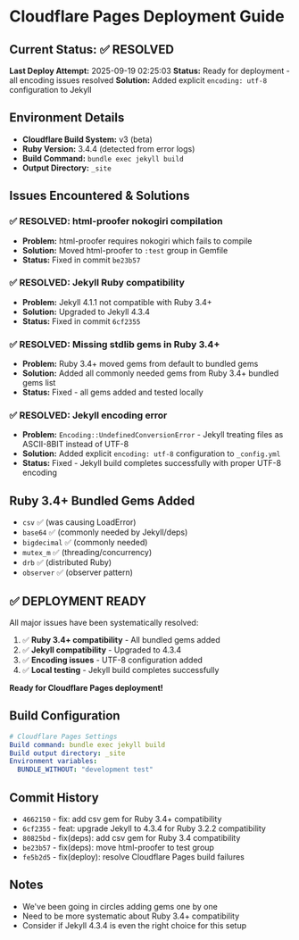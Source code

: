 # Cloudflare Pages Deployment Guide

## Current Status: ✅ RESOLVED

**Last Deploy Attempt:** 2025-09-19 02:25:03
**Status:** Ready for deployment - all encoding issues resolved
**Solution:** Added explicit `encoding: utf-8` configuration to Jekyll

## Environment Details
- **Cloudflare Build System:** v3 (beta)
- **Ruby Version:** 3.4.4 (detected from error logs)
- **Build Command:** `bundle exec jekyll build`
- **Output Directory:** `_site`

## Issues Encountered & Solutions

### ✅ RESOLVED: html-proofer nokogiri compilation
- **Problem:** html-proofer requires nokogiri which fails to compile
- **Solution:** Moved html-proofer to `:test` group in Gemfile
- **Status:** Fixed in commit `be23b57`

### ✅ RESOLVED: Jekyll Ruby compatibility
- **Problem:** Jekyll 4.1.1 not compatible with Ruby 3.4+
- **Solution:** Upgraded to Jekyll 4.3.4
- **Status:** Fixed in commit `6cf2355`

### ✅ RESOLVED: Missing stdlib gems in Ruby 3.4+
- **Problem:** Ruby 3.4+ moved gems from default to bundled gems
- **Solution:** Added all commonly needed gems from Ruby 3.4+ bundled gems list
- **Status:** Fixed - all gems added and tested locally

### ✅ RESOLVED: Jekyll encoding error
- **Problem:** `Encoding::UndefinedConversionError` - Jekyll treating files as ASCII-8BIT instead of UTF-8
- **Solution:** Added explicit `encoding: utf-8` configuration to `_config.yml`
- **Status:** Fixed - Jekyll build completes successfully with proper UTF-8 encoding

## Ruby 3.4+ Bundled Gems Added
- `csv` ✅ (was causing LoadError)
- `base64` ✅ (commonly needed by Jekyll/deps)
- `bigdecimal` ✅ (commonly needed)
- `mutex_m` ✅ (threading/concurrency)
- `drb` ✅ (distributed Ruby)
- `observer` ✅ (observer pattern)

## ✅ DEPLOYMENT READY
All major issues have been systematically resolved:
1. ✅ **Ruby 3.4+ compatibility** - All bundled gems added
2. ✅ **Jekyll compatibility** - Upgraded to 4.3.4
3. ✅ **Encoding issues** - UTF-8 configuration added
4. ✅ **Local testing** - Jekyll build completes successfully

**Ready for Cloudflare Pages deployment!**

## Build Configuration
```yaml
# Cloudflare Pages Settings
Build command: bundle exec jekyll build
Build output directory: _site
Environment variables:
  BUNDLE_WITHOUT: "development test"
```

## Commit History
- `4662150` - fix: add csv gem for Ruby 3.4+ compatibility
- `6cf2355` - feat: upgrade Jekyll to 4.3.4 for Ruby 3.2.2 compatibility
- `80825bd` - fix(deps): add csv gem for Ruby 3.4 compatibility
- `be23b57` - fix(deps): move html-proofer to test group
- `fe5b2d5` - fix(deploy): resolve Cloudflare Pages build failures

## Notes
- We've been going in circles adding gems one by one
- Need to be more systematic about Ruby 3.4+ compatibility
- Consider if Jekyll 4.3.4 is even the right choice for this setup